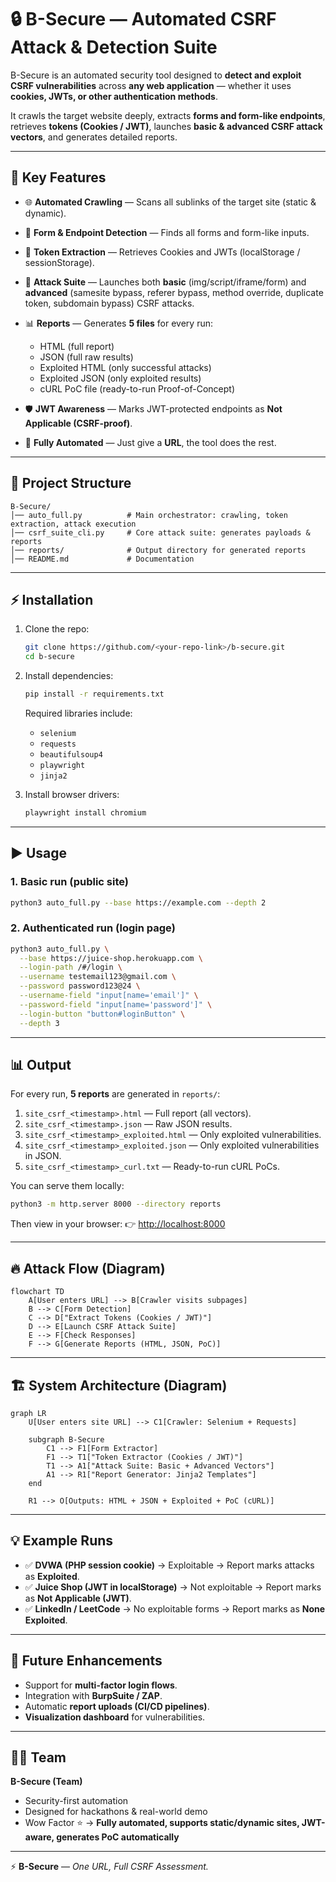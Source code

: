 # 🔒 B-Secure — Automated CSRF Attack & Detection Suite

B-Secure is an automated security tool designed to **detect and exploit CSRF vulnerabilities** across **any web application** — whether it uses **cookies, JWTs, or other authentication methods**.

It crawls the target website deeply, extracts **forms and form-like endpoints**, retrieves **tokens (Cookies / JWT)**, launches **basic & advanced CSRF attack vectors**, and generates detailed reports.

---

## 🚀 Key Features

* 🌐 **Automated Crawling** — Scans all sublinks of the target site (static & dynamic).
* 📝 **Form & Endpoint Detection** — Finds all forms and form-like inputs.
* 🔑 **Token Extraction** — Retrieves Cookies and JWTs (localStorage / sessionStorage).
* 🎯 **Attack Suite** — Launches both **basic** (img/script/iframe/form) and **advanced** (samesite bypass, referer bypass, method override, duplicate token, subdomain bypass) CSRF attacks.
* 📊 **Reports** — Generates **5 files** for every run:

  * HTML (full report)
  * JSON (full raw results)
  * Exploited HTML (only successful attacks)
  * Exploited JSON (only exploited results)
  * cURL PoC file (ready-to-run Proof-of-Concept)
* 🛡️ **JWT Awareness** — Marks JWT-protected endpoints as **Not Applicable (CSRF-proof)**.
* 🤖 **Fully Automated** — Just give a **URL**, the tool does the rest.

---

## 📂 Project Structure

```
B-Secure/
│── auto_full.py          # Main orchestrator: crawling, token extraction, attack execution
│── csrf_suite_cli.py     # Core attack suite: generates payloads & reports
│── reports/              # Output directory for generated reports
│── README.md             # Documentation
```

---

## ⚡ Installation

1. Clone the repo:

   ```bash
   git clone https://github.com/<your-repo-link>/b-secure.git
   cd b-secure
   ```

2. Install dependencies:

   ```bash
   pip install -r requirements.txt
   ```

   Required libraries include:

   * `selenium`
   * `requests`
   * `beautifulsoup4`
   * `playwright`
   * `jinja2`

3. Install browser drivers:

   ```bash
   playwright install chromium
   ```

---

## ▶️ Usage

### 1. **Basic run (public site)**

```bash
python3 auto_full.py --base https://example.com --depth 2
```

### 2. **Authenticated run (login page)**

```bash
python3 auto_full.py \
  --base https://juice-shop.herokuapp.com \
  --login-path /#/login \
  --username testemail123@gmail.com \
  --password password123@24 \
  --username-field "input[name='email']" \
  --password-field "input[name='password']" \
  --login-button "button#loginButton" \
  --depth 3
```

---

## 📊 Output

For every run, **5 reports** are generated in `reports/`:

1. `site_csrf_<timestamp>.html` — Full report (all vectors).
2. `site_csrf_<timestamp>.json` — Raw JSON results.
3. `site_csrf_<timestamp>_exploited.html` — Only exploited vulnerabilities.
4. `site_csrf_<timestamp>_exploited.json` — Only exploited vulnerabilities in JSON.
5. `site_csrf_<timestamp>_curl.txt` — Ready-to-run cURL PoCs.

You can serve them locally:

```bash
python3 -m http.server 8000 --directory reports
```

Then view in your browser:
👉 [http://localhost:8000](http://localhost:8000)

---

## 🔥 Attack Flow (Diagram)

```mermaid
flowchart TD
    A[User enters URL] --> B[Crawler visits subpages]
    B --> C[Form Detection]
    C --> D["Extract Tokens (Cookies / JWT)"]
    D --> E[Launch CSRF Attack Suite]
    E --> F[Check Responses]
    F --> G[Generate Reports (HTML, JSON, PoC)]
```

---

## 🏗️ System Architecture (Diagram)

```mermaid
graph LR
    U[User enters site URL] --> C1[Crawler: Selenium + Requests]

    subgraph B-Secure
        C1 --> F1[Form Extractor]
        F1 --> T1["Token Extractor (Cookies / JWT)"]
        T1 --> A1["Attack Suite: Basic + Advanced Vectors"]
        A1 --> R1["Report Generator: Jinja2 Templates"]
    end

    R1 --> O[Outputs: HTML + JSON + Exploited + PoC (cURL)]
```

---

## 💡 Example Runs

* ✅ **DVWA (PHP session cookie)** → Exploitable → Report marks attacks as **Exploited**.
* ✅ **Juice Shop (JWT in localStorage)** → Not exploitable → Report marks as **Not Applicable (JWT)**.
* ✅ **LinkedIn / LeetCode** → No exploitable forms → Report marks as **None Exploited**.

---

## 🔮 Future Enhancements

* Support for **multi-factor login flows**.
* Integration with **BurpSuite / ZAP**.
* Automatic **report uploads (CI/CD pipelines)**.
* **Visualization dashboard** for vulnerabilities.

---

## 👨‍💻 Team

**B-Secure (Team)**

* Security-first automation
* Designed for hackathons & real-world demo
* Wow Factor ⭐ → **Fully automated, supports static/dynamic sites, JWT-aware, generates PoC automatically**

---

⚡ **B-Secure** — *One URL, Full CSRF Assessment.*

